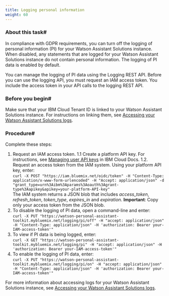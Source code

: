 ```yaml
---
title: Logging personal information
weight: 60
---
```

### About this task#
In compliance with GDPR requirements, you can turn off the logging of personal information (PI) for your Watson Assistant Solutions instance.  When disabled, any statements that are logged for your Watson Assistant Solutions instance do not contain personal information. The logging of PI data is enabled by default.

You can manage the logging of PI data using the Logging REST API. Before you can use the logging API, you must request an IAM access token.  You include the access token in your API calls to the logging REST API.

### Before you begin#
Make sure that your IBM Cloud Tenant ID is linked to your Watson Assistant Solutions instance.  For instructions on linking them, see [Accessing your Watson Assistant Solutions logs]({{site.baseurl}}/further-topics/login-with-IBMid/).

### Procedure#
Complete these steps:
1.  Request an IAM access token.
    1.1 Create a platform API key.  For instructions, see [Managing user API keys](https://console.bluemix.net/docs/iam/userid_keys.html#userapikey) in IBM Cloud Docs.
    1.2. Request an access token from the IAM system.  Using your platform API key, enter:<br>
    ```curl -X POST "https://iam.bluemix.net/oidc/token" -H "Content-Type: application/x-www-form-urlencoded" -H "Accept: application/json" -d "grant_type=urn%3Aibm%3Aparams%3Aoauth%3Agrant-type%3Aapikey&apikey=your-platform-API-key"```
    <br>The IAM system returns a JSON blob that includes *access_token*, *refresh_token*, *token_type*, *expires_in* and *expiration*.
  **Important**: Copy only your access token from the JSON blob.
2. To disable the logging of PI data, open a command-line and enter:<br>
```curl -X PUT "https://watson-personal-assistant-toolkit.mybluemix.net/logging/pi/off" -H "accept: application/json" -H "Content-Type: application/json" -H 'authorization: Bearer your-IAM-access-token'"```<br>
3. To view if PI data is being logged, enter: <br>
```curl -X GET "https://watson-personal-assistant-toolkit.mybluemix.net/logging/pi" -H "accept: application/json" -H 'authorization: Bearer your-IAM-access-token'"```<br>
4. To enable the logging of PI data, enter: <br>
```curl -X PUT "https://watson-personal-assistant-toolkit.mybluemix.net/logging/pi/on" -H "accept: application/json" -H "Content-Type: application/json" -H 'authorization: Bearer your-IAM-access-token'"```<br>

For more information about accessing logs for your Watson Assistant Solutions instance, see [Accessing your Watson Assistant Solutions logs]({{site.baseurl}}/further-topics/get-logs/).

